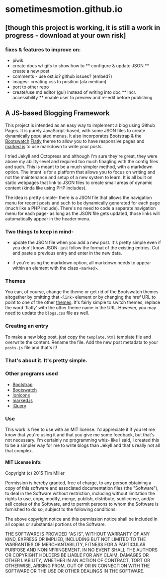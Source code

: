 # sometimesmotion.github.io

## [though this project is working, it is still a work in progress - download at your own risk]

### fixes & features to improve on:
* piwik
* create docs w/ gifs to show how to
** configure &amp; update JSON
** create a new post
* comments - use ost.io? github issues? (embed?)
* images- creating css to position (ala medium)
* port to other repo
* create/use md editor (gui) instead of writing into doc
** incr. accessibility
** enable user to preview and re-edit before publishing

## A JS-based Blogging Framework

This project is intended as an easy way to implement a blog using Github Pages. It is purely JavaScript-based, with some JSON files to create dynamically populated menus. It also incorporates Bootstrap & the [Bootswatch](https://bootswatch.com/) [Flatly](https://bootswatch.com/flatly/) theme to allow you to have responsive pages and [marked.js](https://github.com/chjj/marked) to use markdown to write your posts. 

I tried Jekyll and Octopress and although I'm sure they're great, they were above my ability-level and required too much finagling with the config files and such. This is meant to be a much simpler method, with a markdown option. The intent is for a platform that allows you to focus on writing and not the maintenance and setup of a new system to learn. It is all built on static webpages that link to JSON files to create small areas of dynamic content (kinda like using PHP includes). 

The idea is pretty simple- there is a JSON file that allows the navigation menu for recent posts and such to be dynamically generated for each page (much like a PHP include). There's no need to code a separate navigation menu for each page- as long as the JSON file gets updated, those links will automatically appear in the header menu. 

### Two things to keep in mind- 

* update the JSON file when you add a new post. It's pretty simple even if you don't know JSON- just follow the format of the existing entries. Cut and paste a previous entry and enter in the new data.

* if you're using the markdown option, all markdown needs to appear within an element with the class `<marked>`.

### Themes

You can, of course, change the theme or get rid of the Bootswatch themes altogether by omitting that `<link>` element or by changing the href URL to point to one of the other [themes](https://bootswatch.com/ "Bootswatch homepage"). It's fairly simple to switch themes, replace the word 'flatly' with the other theme name in the URL. However, you may need to update the `blogs.css` file as well.

### Creating an entry

To make a new blog post, just copy the `template.html` template file and overwrite the content. Rename the file. Add the new post metadata to your `posts.js` file and that's it! 

### That's about it. It's pretty simple. 

### Other programs used

* [Bootstrap](http://getbootstrap.com/)
* [Bootswatch](https://bootswatch.com/)
* [Ionicons](http://ionicons.com/)
* [marked.js](https://github.com/chjj/marked)
* [jQuery](https://jquery.com/)

### Use

This work is free to use with an MIT license. I'd appreciate it if you let me know that you're using it and that you give me some feedback, but that's not necessary. I'm certainly no programming whiz- like I said, I created this to be a simpler way for me to write blogs than Jekyll and that's really not all that complex. 

#### MIT License info:

Copyright (c) 2015 Tim Miller

Permission is hereby granted, free of charge, to any person obtaining a copy of this software and associated documentation files (the "Software"), to deal in the Software without restriction, including without limitation the rights to use, copy, modify, merge, publish, distribute, sublicense, and/or sell copies of the Software, and to permit persons to whom the Software is furnished to do so, subject to the following conditions:

The above copyright notice and this permission notice shall be included in all copies or substantial portions of the Software.

THE SOFTWARE IS PROVIDED "AS IS", WITHOUT WARRANTY OF ANY KIND, EXPRESS OR IMPLIED, INCLUDING BUT NOT LIMITED TO THE WARRANTIES OF MERCHANTABILITY, FITNESS FOR A PARTICULAR PURPOSE AND NONINFRINGEMENT. IN NO EVENT SHALL THE AUTHORS OR COPYRIGHT HOLDERS BE LIABLE FOR ANY CLAIM, DAMAGES OR OTHER LIABILITY, WHETHER IN AN ACTION OF CONTRACT, TORT OR OTHERWISE, ARISING FROM, OUT OF OR IN CONNECTION WITH THE SOFTWARE OR THE USE OR OTHER DEALINGS IN THE SOFTWARE.
